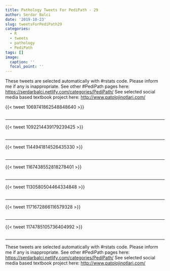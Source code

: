 ```yaml
---
title: Pathology Tweets For PediPath - 29
author: Serdar Balci
date: '2019-10-23'
slug: tweetsForPediPath29
categories:
  - R
  - tweets
  - pathology
  - PediPath
tags: []
image:
  caption: ''
  focal_point: ''
---
```



These tweets are selected automatically with #rstats code. Please inform me if any is inappropriate.
See other #PediPath pages here: https://serdarbalci.netlify.com/categories/PediPath/ 
See selected social media based textbook project here: http://www.patolojinotlari.com/

{{< tweet 1069741862548848640 >}}
<br>
<br>
<hr>
{{< tweet 1092214439179239425 >}}
<br>
<br>
<hr>
{{< tweet 1144941814526435330 >}}
<br>
<br>
<hr>
{{< tweet 1167438552818278401 >}}
<br>
<br>
<hr>
{{< tweet 1130580504464334848 >}}
<br>
<br>
<hr>
{{< tweet 1171672866116579328 >}}
<br>
<br>
<hr>
{{< tweet 1174785105736404992 >}}
<br>
<br>
<hr>


These tweets are selected automatically with #rstats code. Please inform me if any is inappropriate.
See other #PediPath pages here: https://serdarbalci.netlify.com/categories/PediPath/ 
See selected social media based textbook project here: http://www.patolojinotlari.com/
